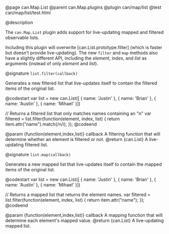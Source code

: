 @page can.Map.List
@parent can.Map.plugins
@plugin can/map/list
@test can/map/list/test.html

@description

The `can.Map.List` plugin adds support for live-updating mapped and filtered observable lists.

Including this plugin will overwrite [can.List.prototype.filter] (which is faster but doesn't provide live-updating). The new `filter` and `map` methods also have a slightly different API, including the _element_, _index_, and _list_ as arguments (instead of only _element_ and _list_).

@signature `list.filter(callback)`

Generates a new filtered list that live-updates itself to contain the filtered items of the original list.

@codestart
var list = new can.List([
	{ name: 'Justin' },
	{ name: 'Brian' },
	{ name: 'Austin' },
	{ name: 'Mihael' }])
	
// Returns a filtered list that only matches names containing an "n"
var filtered = list.filter(function(element, index, list) {
	return item.attr("name").match(/n/i);
});
@codeend

@param {function(element,index,list)} callback A filtering function that will determine whether an element is filtered or not.
@return {can.List} A live-updating filtered list.


@signature `list.map(callback)`

Generates a new mapped list that live-updates itself to contain the mapped items of the original list.

@codestart
var list = new can.List([
	{ name: 'Justin' },
	{ name: 'Brian' },
	{ name: 'Austin' },
	{ name: 'Mihael' }])
	
// Returns a mapped list that returns the element names.
var filtered = list.filter(function(element, index, list) {
	return item.attr("name");
});
@codeend


@param {function(element,index,list)} callback A mapping function that will determine each element's mapped value.
@return {can.List} A live-updating mapped list.
